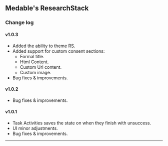 ## Medable's ResearchStack

### Change log

#### v1.0.3

- Added the ability to theme RS.
- Added support for custom consent sections:
   - Formal title.
   - Html Content.
   - Custom Url content.
   - Custom image.
- Bug fixes & improvements.

#### v1.0.2

- Bug fixes & improvements.

#### v1.0.1

- Task Activities saves the state on when they finish with unsuccess.
- UI minor adjustments.
- Bug fixes & improvements.

---
